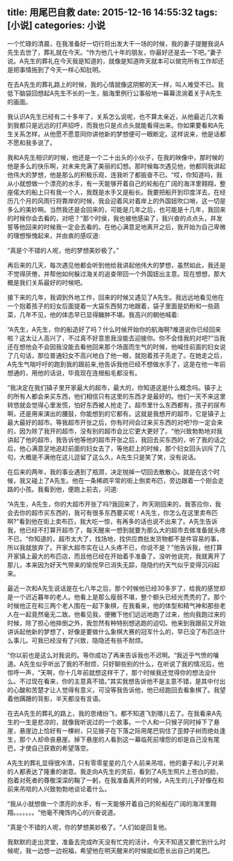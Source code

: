 title: 用尾巴自救
date: 2015-12-16 14:55:32
tags: [小说]
categories: 小说
---

一个忙碌的清晨，在我准备好一切行将出发大干一场的时候，我的妻子提醒我说A先生去世了，葬礼就在今天。“作为他几十年的朋友，你最好还是去一下吧。”妻子说。A先生的葬礼在今天我是知道的，就像是知道昨天就本可以做完所有工作却还是把事情拖到了今天一样心知肚明。

在去A先生的葬礼路上的时候，我的心情就像这阴郁的天一样，叫人难受不已。我低下脑袋回想起A先生不长的一生，脑海里例行公事般地一幕幕流淌着关于A先生的画面。

我认识A先生已经有二十多年了，关系怎么说呢，也不算太亲近，从他最近几次看到我都只是远远的打声招呼，而我也只是点点头就能看得出来。你如果要看和A先生关系怎样，从他愿不愿意同你讲他新的梦想便可一眼断定。这样说来，他是话都不愿和我多说了。

我和A先生相识的时候，他还是一个二十出头的小伙子，在我的映像中，那时候的他是多么的快乐啊，对未来充满了美丽的幻想。那时候每次遇见他，他都同我讲起他伟大的梦想，他是那么的积极乐观，连我听了都振奋不已。“哎，你知道吗，我从小就想做一个漂亮的水手，有一天能够开着自己的轮船在广阔的海洋里翱翔，整座偌大的船上只有我一个人，我既是水手又是船长。我要把船开到印度洋去，在经历几个月的风雨行将靠岸的时候，我会迎着风对着岸上的外国妞吹口哨，这一切是多么的美妙啊。当然我还是会回来的，可能是几年之后，也可能是十几年，我回来的时候你会去看的，对吧？“那个时侯，我也被他感染了，我兴奋的点点头，并发誓等他回来的时候我一定会去看的。在他心满意足地离开之后，我开始为自己卑微的理想惭愧起来，并由衷的感叹道:

“真是个不错的人呢，他的梦想美妙极了。”

再后来的几天，每次遇见他都会听到他给我讲起他伟大的梦想，虽然如此，我还是不觉得厌倦，并帮他如何躲过海关的追查带回一个外国妞出主意。现在想想，那大概是我们关系最好的时候吧。

接下来的几年，我调到外地工作，回来的时候又遇见了A先生。我远远地看见他在一个抱着孩子的妇女后面提着一大袋东西努力地跟着，袋子里面是奶粉和一些蔬菜，几年不见，他的体态早已显得臃肿不堪。我高兴的朝他喊着:

“A先生，A先生，你的船造好了吗？什么时候开始你的航海啊?难道说你已经回来啦？这太让人高兴了，不过真不好意思我没能去迎接你。你不会怪我的对吧?”当我还在想他会不会因我没能去看他回来那个场面而生气的时候，他喊住前面的妇女说了几句话，那位普通妇女不高兴地白了他一眼，就抱着孩子先走了。在她走之后，A先生气喘吁吁的跑到我的跟前来,他告诉我他已经不想做水手了，这是在他一年前想通的，用他的话说，毕竟现在连根船毛都没有。

“我决定在我们镇子里开家最大的超市，最大的，你知道这是什么概念吗。镇子上的所有人都会来买东西，他们相信只有这里的东西才是最好的。他们一天不来这里转悠就会觉得心里发慌，怕好东西被人抢走了。超市里什么东西都有，孩子的尿布啊，还是用来演出的腰鼓，你能想到的它都有。这就是我想开的超市，它是镇子上最大最好的超市。等我超市开张之后，你有时间会过来买东西的对吧?你一定会来的，因为除了我开的超市，没有别的超市会比它更大更好了。“他兴致勃勃地对我讲起了他的超市，我告诉他等他的超市开张之后，我回去买东西的，听了我的话之后，他心满意足地追赶前面的妇女去了，等他赶上的时候，那个妇女回头训斥了几句，大概是不满他在这儿逗留了这么久，A先生只是笑了笑，没有说话。

在后来的两年，我的事业遇到了瓶颈，决定抛掉一切回去散散心。就是在这个时候，我又碰上了A先生。他在一条稀疏平常的街上倒卖布匹，旁边跟着一个刚会走路的小孩。我看到他，便跑上前去，问道:

“A先生，A先生，你的大超市开张了吗?我回来了，昨天刚回来的，我答应你，我会去你的超市买东西的，我可有很多东西要买呢！A先生，你怎么在这里卖布匹啊?”看到他在街上卖布匹，我大吃一惊，有再多的话也说不出来了。A先生告诉我，他已经不打算开超市了，每天醒来一想到就要为那么大的超市去做准备就头疼不已，“你知道的，超市太大了，找场地，找供应商批发货物都不是件容易的事，所以我就放弃了。开家大超市实在让人头疼不已，你说不是？”他告诉我，他打算开家镇上最大的布匹店，而且他已经在开始着手准备了。没听他说完，我就离开了那儿，本来因为好天气带来的愉悦早已消失无踪，隐隐约约天气似乎变得沉闷起来。

最近一次和A先生说话是在七八年之后，那个时候他已经30多岁了，给我的感觉却是一个迟近暮年的老人。他看上是那么瘦弱不堪，整个额头已经光秃秃的了。那个时候他正在和三两个老人围在一起下象棋，在我看来，他的体型和精气神和那些老人在一起竟然毫无二致。他看见我，便撇下他们远远地跑了过来，他向我跑过来的时候，除了担心他摔倒之外，我忽然有种特别想逃跑的迫切。他来到我跟前又开始讲诉起他新的梦想了，好像是要做什么象棋大赛的冠军什么的，早已没了布匹店什么事儿。可我已经没有了兴致，隐隐还有些不耐烦。

“你以前也是这么对我说的。等你成功了再来告诉我也不迟啊。“我近乎气愤的嚷道。A先生似乎听出了我的不耐烦，只好聊些别的什么，在听说了我的情况后，他惊呼一声，“天啊，你十几年前就想这样干了，那个时候我还觉得你的想法没什么。不过现在看来，你的主意真不错。”其实我想告诉他不是主意不错，是其中付出的心酸和苦楚才让人觉得有意义，可没等我告诉他，他已经跑回去看象棋了。我望着他蹒跚的背影，半天都没有言语。

在去A先生的葬礼的路上，我的思绪纷飞，都不知道飞到哪儿去了。在我看来A先生的一生是悲凉的，就像我听说过的一个故事。一个人和一只猴子同时掉下了悬崖，悬崖边上恰好有一棵树，只见猴子在下落之际用尾巴钩住了歪脖子树而绝处逢生，那个人却命丧悬崖。掉下悬崖的人看到这一幕临死前埋怨的却是自己没有尾巴，才使自己获救的希望落空。

A先生的葬礼显得很冷清，只有零零星星的几个人前来吊唁，他的妻子和儿子对来的人都表达了隆重的谢意。我走向A先生的灵前，看到了A先生照片上苍白的脸，抱着对死者的尊敬深深的鞠了一躬，在我准备离开的时候，A先生的儿子好像在和前来吊唁的人兴致勃勃地谈论着什么。

“我从小就想做一个漂亮的水手，有一天能够开着自己的轮船在广阔的海洋里翱翔。。。。。。。“他毫不掩饰内心的兴奋说道。

“真是个不错的人呢，你的梦想美妙极了。“人们如是回复他。

我默默的走出灵堂，准备去完成昨天没有忙完的活计，今天不知道又要忙到什么时候呢，我一边想一边祝福，希望他在明天醒来的时候能如愿长出自己的尾巴。
